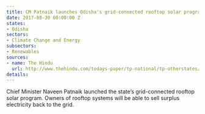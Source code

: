 ```yaml
---
title: CM Patnaik launches Odisha's grid-connected rooftop solar program
date: 2017-08-30 00:00:00 Z
states:
- Odisha
sectors:
- Climate Change and Energy
subsectors:
- Renewables
sources:
- name: The Hindu
  url: http://www.thehindu.com/todays-paper/tp-national/tp-otherstates/naveen-launches-rooftop-solar-project/article19549713.ece
details: 
---
```


Chief Minister Naveen Patnaik launched the state’s grid-connected rooftop solar program. Owners of rooftop systems will be able to sell surplus electricity back to the grid. 
